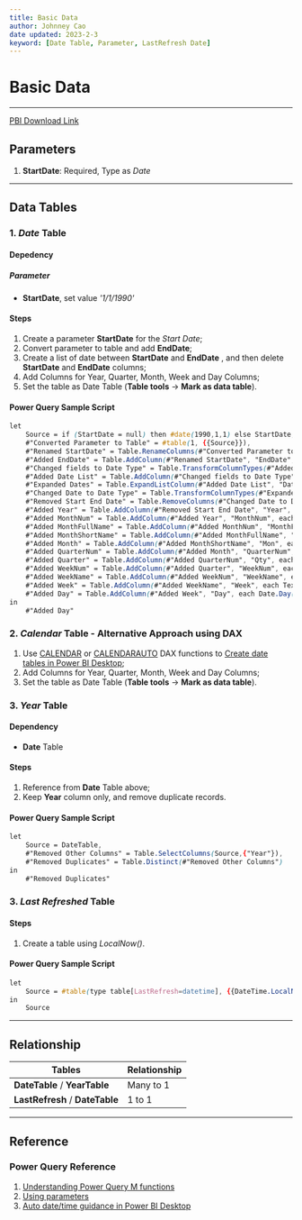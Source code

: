 ```yaml
---
title: Basic Data
author: Johnney Cao
date updated: 2023-2-3
keyword: [Date Table, Parameter, LastRefresh Date]
---
```


# Basic Data

----------

[PBI Download Link](../_Asset%20Library/Source_Files/Baseline.pbit)

## Parameters

1. **StartDate**: Required, Type as *Date*

----------

## Data Tables

### 1. *Date* Table

#### Depedency

##### Parameter

- **StartDate**, set value *'1/1/1990'*

#### Steps
1. Create a parameter **StartDate** for the *Start Date*;
1. Convert parameter to table and add **EndDate**;
1. Create a list of date between **StartDate** and **EndDate** , and then delete **StartDate** and **EndDate** columns;
1. Add Columns for Year, Quarter, Month, Week and Day Columns;
1. Set the table as Date Table (**Table tools** -> **Mark as data table**).

#### Power Query Sample Script
```css
let
    Source = if (StartDate = null) then #date(1990,1,1) else StartDate,
    #"Converted Parameter to Table" = #table(1, {{Source}}),
    #"Renamed StartDate" = Table.RenameColumns(#"Converted Parameter to Table",{{"Column1", "StartDate"}}),
    #"Added EndDate" = Table.AddColumn(#"Renamed StartDate", "EndDate", each Date.From(Date.EndOfYear(DateTime.LocalNow()))),
    #"Changed fields to Date Type" = Table.TransformColumnTypes(#"Added EndDate",{{"StartDate", type date}, {"EndDate", type date}}),
    #"Added Date List" = Table.AddColumn(#"Changed fields to Date Type", "Date", each {Number.From([StartDate])..Number.From([EndDate])}),
    #"Expanded Dates" = Table.ExpandListColumn(#"Added Date List", "Date"),
    #"Changed Date to Date Type" = Table.TransformColumnTypes(#"Expanded Dates",{{"Date", type date}}),
    #"Removed Start End Date" = Table.RemoveColumns(#"Changed Date to Date Type",{"StartDate", "EndDate"}),
    #"Added Year" = Table.AddColumn(#"Removed Start End Date", "Year", each Date.Year([Date]), Int64.Type),
    #"Added MonthNum" = Table.AddColumn(#"Added Year", "MonthNum", each Date.Month([Date]), Int64.Type),
    #"Added MonthFullName" = Table.AddColumn(#"Added MonthNum", "MonthFullName", each Date.MonthName([Date])),
    #"Added MonthShortName" = Table.AddColumn(#"Added MonthFullName", "MonthShortName", each Text.Start([MonthFullName],3)),
    #"Added Month" = Table.AddColumn(#"Added MonthShortName", "Mon", each Text.Combine({Text.From([Year], "en-US"), "-", Text.PadStart(Text.From([MonthNum], "en-US"), 2, "0")}), type text),
    #"Added QuarterNum" = Table.AddColumn(#"Added Month", "QuarterNum", each Date.QuarterOfYear([Date]), Int64.Type),
    #"Added Quarter" = Table.AddColumn(#"Added QuarterNum", "Qty", each Text.Combine({Text.From([Year], "en-US"), "-Q", Text.From([QuarterNum], "en-US")}), type text),
    #"Added WeekNum" = Table.AddColumn(#"Added Quarter", "WeekNum", each Date.WeekOfYear([Date])),
    #"Added WeekName" = Table.AddColumn(#"Added WeekNum", "WeekName", each Text.Combine({"W", Text.PadStart(Text.From([WeekNum], "en-US"), 2, "0")}), type text),
    #"Added Week" = Table.AddColumn(#"Added WeekName", "Week", each Text.Combine({Text.From([Year], "en-US"), "-", [WeekName]}), type text),
    #"Added Day" = Table.AddColumn(#"Added Week", "Day", each Date.Day([Date]), Int64.Type)
in
    #"Added Day"
```

### 2. *Calendar* Table - Alternative Approach using DAX
1. Use [CALENDAR](https://learn.microsoft.com/en-us/dax/calendar-function-dax) or [CALENDARAUTO](https://learn.microsoft.com/en-us/dax/calendarauto-function-dax) DAX functions to [Create date tables in Power BI Desktop](https://learn.microsoft.com/en-us/power-bi/guidance/model-date-tables);
1. Add Columns for Year, Quarter, Month, Week and Day Columns;
1. Set the table as Date Table (**Table tools** -> **Mark as data table**).

### 3. *Year* Table

#### Dependency

- **Date** Table

#### Steps
1. Reference from **Date** Table above;
1. Keep **Year** column only, and remove duplicate records.

#### Power Query Sample Script
```css
let
    Source = DateTable,
    #"Removed Other Columns" = Table.SelectColumns(Source,{"Year"}),
    #"Removed Duplicates" = Table.Distinct(#"Removed Other Columns")
in
    #"Removed Duplicates"
```

### 3. *Last Refreshed* Table

#### Steps
1. Create a table using *LocalNow()*.

#### Power Query Sample Script
```css
let
    Source = #table(type table[LastRefresh=datetime], {{DateTime.LocalNow()}})
in
    Source
```
----------

## Relationship
Tables | Relationship
---- | -----
**DateTable** / **YearTable** | Many to 1
**LastRefresh** / **DateTable** | 1 to 1

----------

## Reference

### Power Query Reference

1. [Understanding Power Query M functions](https://learn.microsoft.com/en-us/powerquery-m/understanding-power-query-m-functions)
1. [Using parameters](https://learn.microsoft.com/en-us/power-query/power-query-query-parameters)
1. [Auto date/time guidance in Power BI Desktop](https://learn.microsoft.com/en-us/power-bi/guidance/auto-date-time)